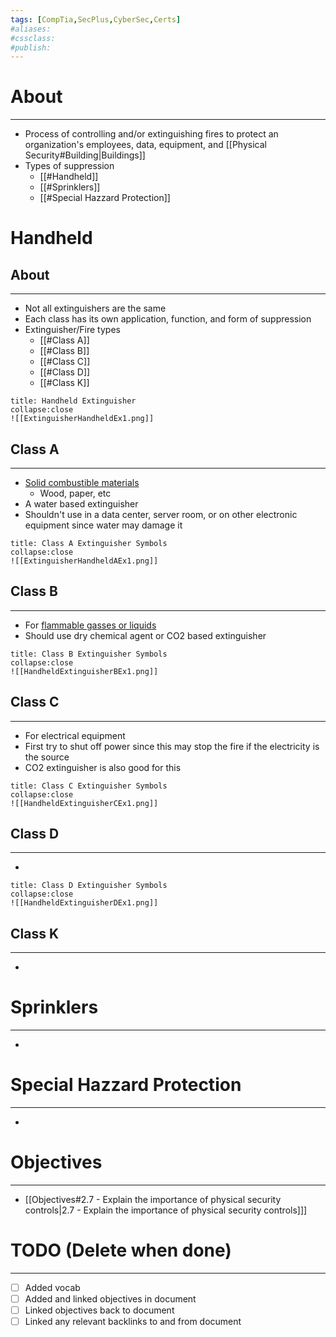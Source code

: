 ```yaml
---
tags: [CompTia,SecPlus,CyberSec,Certs]
#aliases:
#cssclass:
#publish:
---
```


# About
---
- Process of controlling and/or extinguishing fires to protect an organization's employees, data, equipment, and [[Physical Security#Building|Buildings]]
- Types of suppression
	- [[#Handheld]]
	- [[#Sprinklers]]
	- [[#Special Hazzard Protection]]

# Handheld

## About
---
- Not all extinguishers are the same
- Each class has its own application, function, and form of suppression
- Extinguisher/Fire types
	- [[#Class A]]
	- [[#Class B]]
	- [[#Class C]]
	- [[#Class D]]
	- [[#Class K]]

```ad-example
title: Handheld Extinguisher
collapse:close
![[ExtinguisherHandheldEx1.png]]
```

## Class A
---
- <u>Solid combustible materials</u>
	- Wood, paper, etc
- A water based extinguisher
- Shouldn't use in a data center, server room, or on other electronic equipment since water may damage it

```ad-example
title: Class A Extinguisher Symbols
collapse:close
![[ExtinguisherHandheldAEx1.png]]
```

## Class B
---
- For <u>flammable gasses or liquids</u>
- Should use dry chemical agent or CO2 based extinguisher

```ad-example
title: Class B Extinguisher Symbols
collapse:close
![[HandheldExtinguisherBEx1.png]]
```

## Class C
---
- For electrical equipment
- First try to shut off power since this may stop the fire if the electricity is the source
- CO2 extinguisher is also good for this

```ad-example
title: Class C Extinguisher Symbols
collapse:close
![[HandheldExtinguisherCEx1.png]]
```

## Class D
---
- 

```ad-example
title: Class D Extinguisher Symbols
collapse:close
![[HandheldExtinguisherDEx1.png]]
```

## Class K
---
-


# Sprinklers
---
-

# Special Hazzard Protection
---
-

# Objectives
---
- [[Objectives#2.7 - Explain the importance of physical security controls|2.7 - Explain the importance of physical security controls]]]

# TODO (Delete when done)
---
- [ ] Added vocab
- [ ] Added and linked objectives in document
- [ ] Linked objectives back to document
- [ ] Linked any relevant backlinks to and from document